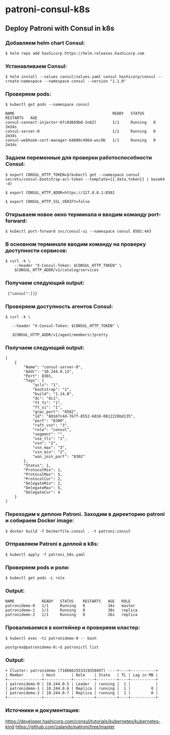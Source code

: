 # patroni-consul-k8s
## Deploy Patroni with Consul in k8s

### Добавляем helm chart Consul:
```
$ helm repo add hashicorp https://helm.releases.hashicorp.com
```
### Устанавливаем Consul:
```
$ helm install --values consul/values.yaml consul hashicorp/consul --create-namespace --namespace consul --version "1.1.0"
```
### Проверяем pods:
```
$ kubectl get pods --namespace consul
```
```
NAME                                           READY   STATUS    RESTARTS   AGE
consul-connect-injector-6fc8d669b8-2n82l       1/1     Running   0          2m34s
consul-server-0                                1/1     Running   0          2m34s
consul-webhook-cert-manager-64889c4964-wxc9b   1/1     Running   0          2m34s
```
### Задаем переменные для проверки работоспособности Consul:
```
$ export CONSUL_HTTP_TOKEN=$(kubectl get --namespace consul secrets/consul-bootstrap-acl-token --template={{.data.token}} | base64 -d)

$ export CONSUL_HTTP_ADDR=https://127.0.0.1:8501

$ export CONSUL_HTTP_SSL_VERIFY=false
```
### Открываем новое окно терминала и вводим команду port-forward: 
```
$ kubectl port-forward svc/consul-ui --namespace consul 8501:443
```
### В основном терминале вводим команду на проверку доступности сервисов:
```
$ curl -k \
    --header "X-Consul-Token: $CONSUL_HTTP_TOKEN" \
    $CONSUL_HTTP_ADDR/v1/catalog/services
```
### Получаем следующий output: 
```
 {"consul":[]}
```
### Проверяем доступность агентов Consul:
```
$ curl -k \

   --header "X-Consul-Token: $CONSUL_HTTP_TOKEN" \

   $CONSUL_HTTP_ADDR/v1/agent/members\?pretty
```
### Получаем следующий output:
```
[
    {
        "Name": "consul-server-0",
        "Addr": "10.244.0.13",
        "Port": 8301,
        "Tags": {
            "acls": "1",
            "bootstrap": "1",
            "build": "1.14.0",
            "dc": "dc1",
            "ft_fs": "1",
            "ft_si": "1",
            "grpc_port": "8502",
            "id": "8016fc4d-767f-8552-b018-0812228bd135",
            "port": "8300",
            "raft_vsn": "3",
            "role": "consul",
            "segment": "",
            "use_tls": "1",
            "vsn": "2",
            "vsn_max": "3",
            "vsn_min": "2",
            "wan_join_port": "8302"
        },
        "Status": 1,
        "ProtocolMin": 1,
        "ProtocolMax": 5,
        "ProtocolCur": 2,
        "DelegateMin": 2,
        "DelegateMax": 5,
        "DelegateCur": 4
    }
]
```
### Переходим к деплою Patroni. Заходим в директорию patroni и собираем Docker image:
```
$ docker build -f Dockerfile.consul . -t patroni:consul
```
### Отправляем Patroni в деплой в k8s:
```
$ kubectl apply -f patroni_k8s.yaml
```
### Проверяем pods и роли:
```
$ kubectl get pods -L role
```
### Output: 
    NAME            READY   STATUS    RESTARTS   AGE   ROLE
    patronidemo-0   1/1     Running   0          34s   master
    patronidemo-1   1/1     Running   0          30s   replica
    patronidemo-2   1/1     Running   0          26s   replica

### Проваливаемся в контейнер и проверяем кластер:
```
$ kubectl exec -ti patronidemo-0 -- bash
```
```
postgres@patronidemo-0:~$ patronictl list
```
### Output: 
    + Cluster: patronidemo (7186662553319358497) ----+----+-----------+
    | Member        | Host       | Role    | State   | TL | Lag in MB |
    +---------------+------------+---------+---------+----+-----------+
    | patronidemo-0 | 10.244.0.5 | Leader  | running |  1 |           |
    | patronidemo-1 | 10.244.0.6 | Replica | running |  1 |         0 |
    | patronidemo-2 | 10.244.0.7 | Replica | running |  1 |         0 |
    +---------------+------------+---------+---------+----+-----------+
   
 ### Источники и документация:
 https://developer.hashicorp.com/consul/tutorials/kubernetes/kubernetes-kind
 https://github.com/zalando/patroni/tree/master


